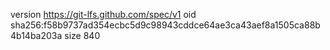 version https://git-lfs.github.com/spec/v1
oid sha256:f58b9737ad354ecbc5d9c98943cddce64ae3ca43aef8a1505ca88b4b14ba203a
size 840
